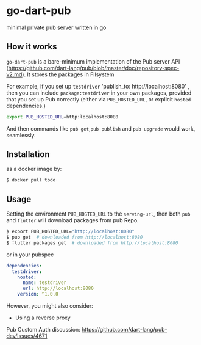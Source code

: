 
# go-dart-pub
minimal private pub server written in go

## How it works
`go-dart-pub` is a bare-minimum implementation of the Pub server API (https://github.com/dart-lang/pub/blob/master/doc/repository-spec-v2.md).
It stores the packages in Filsystem

For example, if you set up `testdriver` 'publish_to: http://localhost:8080' , then
you can include `package:testdriver` in your own packages, provided that you set up
Pub correctly (either via `PUB_HOSTED_URL`, or explicit `hosted` dependencies.)

```bash
export PUB_HOSTED_URL=http:localhost:8080
```

And then commands like `pub get`,`pub publish` and `pub upgrade` would work, seamlessly.

## Installation

as a docker image by:

```bash
$ docker pull todo
```

## Usage

Setting the environment `PUB_HOSTED_URL` to the `serving-url`, then both `pub`
and `flutter` will download packages from pub Repo.

```bash
$ export PUB_HOSTED_URL="http://localhost:8080"
$ pub get  # downloaded from http://localhost:8080
$ flutter packages get  # downloaded from http://localhost:8080
```

or in your pubspec

```yml
dependencies:
  testdriver:
    hosted:
      name: testdriver
      url: http://localhost:8080
    version: ^1.0.0
```

However, you might also consider:
* Using a reverse proxy


Pub Custom Auth discussion:
    https://github.com/dart-lang/pub-dev/issues/4671




